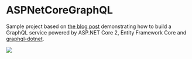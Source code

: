 # ASPNetCoreGraphQL
Sample project based on <a href="https://fullstackmark.com/post/17/building-a-graphql-api-with-aspnet-core-2-and-entity-framework-core">the blog post</a> demonstrating how to build a GraphQL service powered by ASP.NET Core 2, Entity Framework Core and <a href="https://github.com/graphql-dotnet/graphql-dotnet" target="_blank">graphql-dotnet</a>.

<img src="https://fullstackmark.com/img/posts/17/interactive-graphql-queries.gif" />
